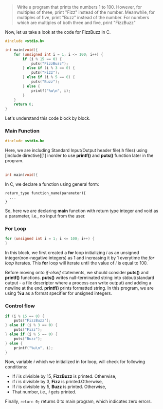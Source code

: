 > Write a program that prints the numbers 1 to 100. However, for multiples of three,
> print "Fizz" instead of the number. Meanwhile, for multiples of five, print "Buzz"
> instead of the number. For numbers which are multiples of both three and five,
> print "FizzBuzz"

Now, let us take a look at the code for FizzBuzz in C.

```c
#include <stdio.h>

int main(void){
    for (unsigned int i = 1; i <= 100; i++) {
        if (i % 15 == 0) {
            puts("FizzBuzz");
        } else if (i % 3 == 0) {
            puts("Fizz");
        } else if (i % 5 == 0) {
            puts("Buzz");
        } else {
            printf("%u\n", i);
        }
    }
    return 0;
}
```
Let's understand this code block by block.

### Main Function
```c
#include <stdio.h>
```
Here, we are including Standard Input/Output header file(.h files) using [include directive][1] inorder to use **printf()** and **puts()** function later in the program.&nbsp;  
&nbsp;
```c
int main(void){
```
In C, we declare a function using general form:
```
return_type function_name(parameter){
  ...
}
```
So, here we are declaring **main** function with return type integer and void as a parameter, i.e., no input from the user.

### For Loop
```c
for (unsigned int i = 1; i <= 100; i++) {
}
```
In this block, we first created a **for** loop initializing *i* as an unsigned integer(non-negative integers) as 1 and increasing it by 1 everytime the *for loop* iterates. This **for** loop will iterate until the value of *i* is equal to 100.

Before moving onto *if-elseif* statements, we should consider **puts()** and **printf()** functions. **puts()** writes null-terminated string into stdout(standard output - a file descriptor where a process can write output) and adding a newline at the end. **printf()** prints formatted string. In this program, we are using **%u** as a format specifier for unsigned integers.

### Control flow
```c
if (i % 15 == 0) {
    puts("FizzBuzz");
} else if (i % 3 == 0) {
    puts("Fizz");
} else if (i % 5 == 0) {
    puts("Buzz");
} else {
    printf("%u\n", i);
}
```
Now, variable *i* which we initialized in for loop, will check for following conditions:
- If *i* is divisible by 15, **FizzBuzz** is printed. Otherwise,
- if *i* is divisible by 3, **Fizz** is printed.Otherwise,
- If *i* is divisible by 5, **Buzz** is printed. Otherwise,
- That number, i.e., *i* gets printed.

Finally, ```return 0;``` returns 0 to main program, which indicates zero errors.
